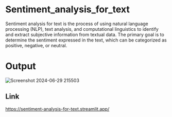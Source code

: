 # Sentiment_analysis_for_text
Sentiment analysis for text is the process of using natural language processing (NLP), text analysis, and computational linguistics to identify and extract subjective information from textual data. The primary goal is to determine the sentiment expressed in the text, which can be categorized as positive, negative, or neutral.


# Output
![Screenshot 2024-06-29 215503](https://github.com/muthu-2005/Sentiment_analysis_for_text/assets/139162239/f52db65d-bfef-4af7-809b-9395524222ae)
## Link
https://sentiment-analysis-for-text.streamlit.app/
